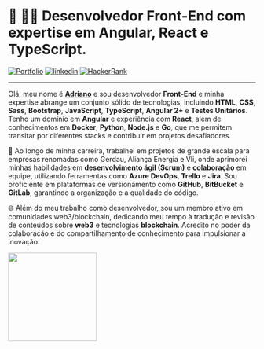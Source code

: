 # 🚀 🧑‍💻 Desenvolvedor Front-End com expertise em Angular, React e TypeScript.


[![Portfolio](https://img.shields.io/badge/Portfolio-%23000000.svg?style=for-the-badge&logo=firefox&logoColor=#FF7139)](https://dev-araujo.com.br/)
[![linkedin](https://img.shields.io/badge/LinkedIn-0077B5?style=for-the-badge&logo=linkedin&logoColor=white)](https://www.linkedin.com/in/araujocode/)
[![HackerRank](https://img.shields.io/badge/-Hackerrank⭐⭐⭐⭐-2EC866?style=for-the-badge&logo=HackerRank&logoColor=white)](https://www.hackerrank.com/araujo6_6)


---

Olá, meu nome é [**Adriano**](https://dev-araujo.com.br/) e sou desenvolvedor **Front-End** e minha expertise abrange um conjunto sólido de tecnologias, incluindo **HTML**, **CSS**, **Sass**, **Bootstrap**, **JavaScript**, **TypeScript**, **Angular 2+** e **Testes Unitários**. Tenho um domínio em **Angular** e experiência com **React**, além de conhecimentos em **Docker**, **Python**, **Node.js** e **Go**, que me permitem transitar por diferentes stacks e contribuir em projetos desafiadores.

🎯 Ao longo de minha carreira, trabalhei em projetos de grande escala para empresas renomadas como Gerdau, Aliança Energia e Vli, onde aprimorei minhas habilidades em **desenvolvimento ágil (Scrum)** e **colaboração** em equipe, utilizando ferramentas como **Azure DevOps**, **Trello** e **Jira**. Sou proficiente em plataformas de versionamento como **GitHub**, **BitBucket** e **GitLab**, garantindo a organização e a qualidade do código.

🌐 Além do meu trabalho como desenvolvedor, sou um membro ativo em comunidades web3/blockchain, dedicando meu tempo à tradução e revisão de conteúdos sobre **web3** e tecnologias **blockchain**. Acredito no poder da colaboração e do compartilhamento de conhecimento para impulsionar a inovação.




<img height="180em" src="https://github-readme-stats.vercel.app/api/top-langs/?username=dev-araujo&layout=compact&langs_count=7&theme=transparent"/> 

